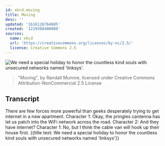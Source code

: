```yaml
---
id: xkcd.moving
title: Moving
desc: ''
updated: '1616126764685'
created: '1219388400000'
sources:
  name: xkcd
  url: 'https://creativecommons.org/licenses/by-nc/2.5/'
  license: Creative Commons 2.5
---
```

![We need a special holiday to honor the countless kind souls with unsecured networks named 'linksys'.](https://imgs.xkcd.com/comics/moving.png)
> "Moving", by Randall Munroe, licensed under Creative Commons Attribution-NonCommercial 2.5 License

## Transcript
There are few forces more powerful than geeks desperately trying to get internet in a new apartment.
Character 1: Okay, the pringles cantenna has let us patch into the WiFi network across the road.
Character 2: And they have internet?
Character 1: No, but I think the cable van will hook up their house first.
{{title text: We need a special holiday to honor the countless kind souls with unsecured networks named 'linksys'}}
